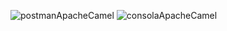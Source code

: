 ![postmanApacheCamel](https://github.com/Toca-melo/servicioApacheCamel/assets/114452776/e7b74604-d848-4bc7-8609-8c9de6c464c2)
![consolaApacheCamel](https://github.com/Toca-melo/servicioApacheCamel/assets/114452776/d884a8e1-23f9-4fcf-8a19-dc7ab26eab3b)
